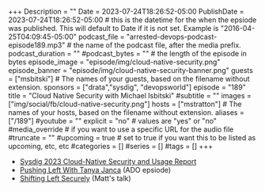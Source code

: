 +++
Description = ""
Date = 2023-07-24T18:26:52-05:00
PublishDate = 2023-07-24T18:26:52-05:00 # this is the datetime for the when the epsiode was published. This will default to Date if it is not set. Example is "2016-04-25T04:09:45-05:00"
podcast_file = "arrested-devops-podcast-episode189.mp3" # the name of the podcast file, after the media prefix.
podcast_duration = ""
#podcast_bytes = "" # the length of the episode in bytes
episode_image = "episode/img/cloud-native-security.png"
episode_banner = "episode/img/cloud-native-security-banner.png"
guests = ["msbitski"] # The names of your guests, based on the filename without extension.
sponsors = ["drata","sysdig", "devopsworld"]
episode = "189"
title = "Cloud Native Security with Michael Isbitski"
#subtitle = ""
images = ["img/social/fb/cloud-native-security.png"]
hosts = ["mstratton"] # The names of your hosts, based on the filename without extension.
aliases = ["/189"]
#youtube = ""
explicit = "no" # values are "yes" or "no"
#media_override # if you want to use a specific URL for the audio file
#truncate = ""
#upcoming = true # set to true if you want this to be listed as upcoming, etc, etc
#categories = []
#series = []
#tags = []
+++
- [Sysdig 2023 Cloud-Native Security and Usage Report](https://sysdig.com/2023-cloud-native-security-and-usage-report/)
- [Pushing Left With Tanya Janca](https://www.arresteddevops.com/pushing-left/) (ADO epsiode)
- [Shifting Left Securely](https://speaking.mattstratton.com/f8dw3L/shifting-left-securely) (Matt's talk)